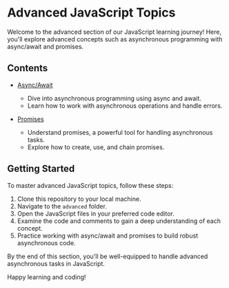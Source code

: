 # Advanced JavaScript Topics

Welcome to the advanced section of our JavaScript learning journey! Here, you'll explore advanced concepts such as asynchronous programming with async/await and promises.

## Contents

- [Async/Await](./async-await.js)
  - Dive into asynchronous programming using async and await.
  - Learn how to work with asynchronous operations and handle errors.

- [Promises](./promises.js)
  - Understand promises, a powerful tool for handling asynchronous tasks.
  - Explore how to create, use, and chain promises.

## Getting Started

To master advanced JavaScript topics, follow these steps:

1. Clone this repository to your local machine.
2. Navigate to the `advanced` folder.
3. Open the JavaScript files in your preferred code editor.
4. Examine the code and comments to gain a deep understanding of each concept.
5. Practice working with async/await and promises to build robust asynchronous code.

By the end of this section, you'll be well-equipped to handle advanced asynchronous tasks in JavaScript.

Happy learning and coding!

